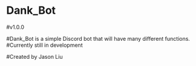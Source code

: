 # Dank_Bot
#v1.0.0

#Dank_Bot is a simple Discord bot that will have many different functions.
#Currently still in development

#Created by Jason Liu

